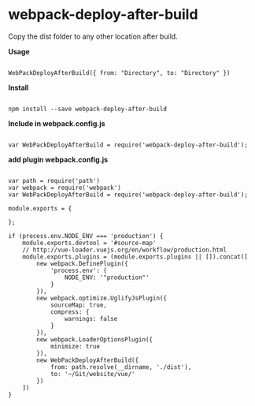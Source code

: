 # webpack-deploy-after-build
Copy the dist folder to any other location after build.

**Usage**
<pre lang="javascript"><code>
WebPackDeployAfterBuild({ from: "Directory", to: "Directory" })
</code></pre> 

**Install** <br>
<pre lang="bash"><code>
npm install --save webpack-deploy-after-build
</code></pre> 

**Include in webpack.config.js**
<pre lang="javascript"><code>
var WebPackDeployAfterBuild = require('webpack-deploy-after-build');
</code></pre>            

**add plugin webpack.config.js**
</br>
<pre lang="javascript"><code>
var path = require('path')
var webpack = require('webpack')
var WebPackDeployAfterBuild = require('webpack-deploy-after-build');

module.exports = {

};

if (process.env.NODE_ENV === 'production') {
    module.exports.devtool = '#source-map'
    // http://vue-loader.vuejs.org/en/workflow/production.html
    module.exports.plugins = (module.exports.plugins || []).concat([
        new webpack.DefinePlugin({
            'process.env': {
                NODE_ENV: '"production"'
            }
        }),
        new webpack.optimize.UglifyJsPlugin({
            sourceMap: true,
            compress: {
                warnings: false
            }
        }),
        new webpack.LoaderOptionsPlugin({
            minimize: true
        }),
        new WebPackDeployAfterBuild({
            from: path.resolve(__dirname, './dist'),
            to: '~/Git/website/vue/'
        })
    ])
}

</code></pre>
